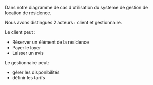 Dans notre diagramme de cas d'utilisation du système de gestion de location de résidence. 

Nous avons distingués 2 acteurs :  client et  gestionnaire.

Le client peut : 
- Réserver un élément de la résidence
- Payer le loyer
- Laisser un avis

Le gestionnaire peut: 
- gérer les disponibilités
- définir les tarifs
